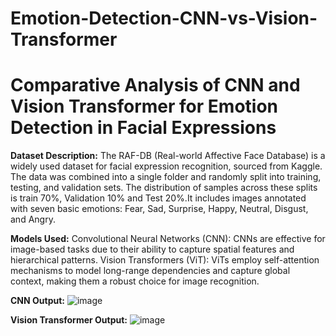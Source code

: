 # Emotion-Detection-CNN-vs-Vision-Transformer


# Comparative Analysis of CNN and Vision Transformer for Emotion Detection in Facial Expressions

**Dataset Description:** The RAF-DB (Real-world Affective Face Database) is a widely used dataset for facial expression recognition, sourced from Kaggle. The data was combined into a single folder and randomly split into training, testing, and validation sets. The distribution of samples across these splits is train 70%, Validation 10% and Test 20%.It includes images annotated with seven basic emotions: Fear, Sad, Surprise, Happy, Neutral, Disgust, and Angry.


**Models Used:**
Convolutional Neural Networks (CNN): CNNs are effective for image-based tasks due to their ability to capture spatial features and hierarchical patterns.
Vision Transformers (ViT): ViTs employ self-attention mechanisms to model long-range dependencies and capture global context, making them a robust choice for image recognition.


**CNN Output:**
![image](https://github.com/user-attachments/assets/47cd3ce1-b83c-4144-8aa7-587358df6207)


**Vision Transformer Output:**
![image](https://github.com/user-attachments/assets/904c74fe-6a62-47d6-adc4-680092d006d7)
